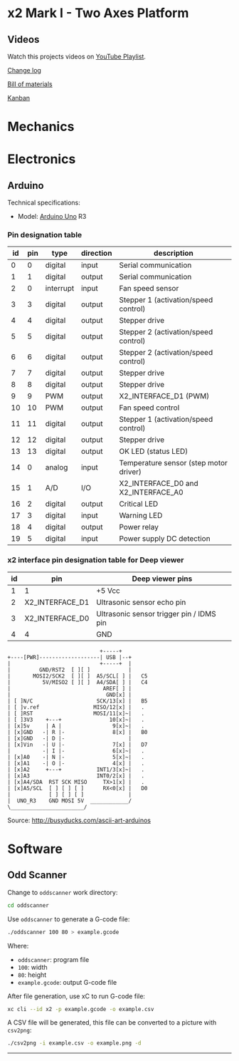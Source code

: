 # x2 Mark I - Two Axes Platform

## Videos
Watch this projects videos on [YouTube Playlist].

[Change log](CHANGELOG.md)

[Bill of materials](BOM.md)

[Kanban](KANBAN.md)

# Mechanics

# Electronics

## Arduino
Technical specifications:
- Model: [Arduino Uno] R3

### Pin designation table
 id | pin |   type    | direction |               description                
----|-----|-----------|-----------|--------------------------------------------
  0 |   0 | digital   | input     | Serial communication                     
  1 |   1 | digital   | output    | Serial communication                     
  2 |   0 | interrupt | input     | Fan speed sensor                         
  3 |   3 | digital   | output    | Stepper 1 (activation/speed control)     
  4 |   4 | digital   | output    | Stepper drive                            
  5 |   5 | digital   | output    | Stepper 2 (activation/speed control)     
  6 |   6 | digital   | output    | Stepper 2 (activation/speed control)     
  7 |   7 | digital   | output    | Stepper drive                            
  8 |   8 | digital   | output    | Stepper drive                            
  9 |   9 | PWM       | output    | X2_INTERFACE_D1 (PWM)                    
 10 |  10 | PWM       | output    | Fan speed control                        
 11 |  11 | digital   | output    | Stepper 1 (activation/speed control)     
 12 |  12 | digital   | output    | Stepper drive                            
 13 |  13 | digital   | output    | OK LED (status LED)                      
 14 |   0 | analog    | input     | Temperature sensor (step motor driver)   
 15 |   1 | A/D       | I/O       | X2_INTERFACE_D0 and X2_INTERFACE_A0      
 16 |   2 | digital   | output    | Critical LED                             
 17 |   3 | digital   | input     | Warning LED                              
 18 |   4 | digital   | output    | Power relay                              
 19 |   5 | digital   | input     | Power supply DC detection                

### x2 interface pin designation table for Deep viewer
 id |      pin        |                  Deep viewer pins                    
----|-----------------|--------------------------------------------------------
  1 | 1               | +5 Vcc                                               
  2 | X2_INTERFACE_D1 | Ultrasonic sensor echo pin                           
  3 | X2_INTERFACE_D0 | Ultrasonic sensor trigger pin / IDMS pin             
  4 | 4               | GND                                                  

                                 +-----+
    +----[PWR]-------------------| USB |--+
    |                            +-----+  |
    |         GND/RST2  [ ][ ]            |
    |       MOSI2/SCK2  [ ][ ]  A5/SCL[ ] |   C5 
    |          5V/MISO2 [ ][ ]  A4/SDA[ ] |   C4 
    |                             AREF[ ] |
    |                              GND[x] |
    | [ ]N/C                    SCK/13[x] |   B5
    | [ ]v.ref                 MISO/12[x] |   .
    | [ ]RST                   MOSI/11[x]~|   .
    | [ ]3V3    +---+               10[x]~|   .
    | [x]5v     | A |                9[x]~|   .
    | [x]GND   -| R |-               8[x] |   B0
    | [x]GND   -| D |-                    |
    | [x]Vin   -| U |-               7[x] |   D7
    |          -| I |-               6[x]~|   .
    | [x]A0    -| N |-               5[x]~|   .
    | [x]A1    -| O |-               4[x] |   .
    | [x]A2     +---+           INT1/3[x]~|   .
    | [x]A3                     INT0/2[x] |   .
    | [x]A4/SDA  RST SCK MISO     TX>1[x] |   .
    | [x]A5/SCL  [ ] [ ] [ ]      RX<0[x] |   D0
    |            [ ] [ ] [ ]              |
    |  UNO_R3    GND MOSI 5V  ____________/
    \_______________________/

Source: http://busyducks.com/ascii-art-arduinos

# Software

## Odd Scanner

Change to `oddscanner` work directory:

``` bash
cd oddscanner
```

Use `oddscanner` to generate a G-code file:

``` bash
./oddscanner 100 80 > example.gcode
```
  
Where:
- `oddscanner`: program file
- `100`: width
- `80`: height
- `example.gcode`: output G-code file
  
After file generation, use xC to run G-code file:

``` bash
xc cli --id x2 -p example.gcode -o example.csv
```

A CSV file will be generated, this file can be converted to a picture with `csv2png`:

``` bash
./csv2png -i example.csv -o example.png -d
```

---
[Arduino Uno]: https://www.arduino.cc/en/Main/arduinoBoardUno/#techspecs
[YouTube Playlist]: https://www.youtube.com/watch?v=V8XMp_TPpIc&list=PLs1JZHyVhlZUKraWlGDl2sSLEq4o7M2Q1
